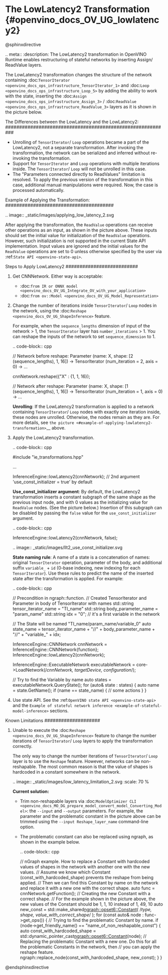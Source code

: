 # The LowLatencу2 Transformation {#openvino_docs_OV_UG_lowlatency2}

@sphinxdirective

.. meta::
   :description: The LowLatency2 transformation in OpenVINO Runtime enables restructuring 
                 of stateful networks by inserting Assign/ ReadValue layers.


The LowLatency2 transformation changes the structure of the network containing :doc:`TensorIterator <openvino_docs_ops_infrastructure_TensorIterator_1>` and :doc:`Loop <openvino_docs_ops_infrastructure_Loop_5>` by adding the ability to work with the state, inserting the :doc:`Assign <openvino_docs_ops_infrastructure_Assign_3>` / :doc:`ReadValue <openvino_docs_ops_infrastructure_ReadValue_3>` layers as it is shown in the picture below.

The Differences between the LowLatency and the LowLatency2:
###########################################################

* Unrolling of ``TensorIterator``/ ``Loop`` operations became a part of the LowLatency2, not a separate transformation. After invoking the transformation, the network can be serialized and inferred without re-invoking the transformation.
* Support for ``TensorIterator`` and ``Loop`` operations with multiple iterations inside. The ``TensorIterator``/ ``Loop`` will not be unrolled in this case.
* The "Parameters connected directly to ReadValues" limitation is resolved. To apply the previous version of the transformation in this case, additional manual manipulations were required. Now, the case is processed automatically.

Example of Applying the Transformation:
#######################################

.. image:: _static/images/applying_low_latency_2.svg

After applying the transformation, the ``ReadValue`` operations can receive other operations as an input, as shown in the picture above. These inputs should set the initial value for initialization of the ``ReadValue`` operations. However, such initialization is not supported in the current State API implementation. Input values are ignored and the initial values for the ``ReadValue`` operations are set to 0 unless otherwise specified by the user via :ref:`State API <openvino-state-api>`.

Steps to Apply LowLatency2
##########################

1. Get CNNNetwork. Either way is acceptable:

   * :doc:`from IR or ONNX model <openvino_docs_OV_UG_Integrate_OV_with_your_application>`
   * :doc:`from ov::Model <openvino_docs_OV_UG_Model_Representation>`


2. Change the number of iterations inside ``TensorIterator``/ ``Loop`` nodes in the network, using the :doc:`Reshape <openvino_docs_OV_UG_ShapeInference>` feature.

   For example, when the ``sequence_lengths`` dimension of input of the network > 1, the ``TensorIterator`` layer has ``number_iterations`` > 1. You can reshape the inputs of the network to set ``sequence_dimension`` to 1.

   .. code-block:: cpp

      // Network before reshape: Parameter (name: X, shape: [2 (sequence_lengths), 1, 16]) -> TensorIterator (num_iteration = 2, axis = 0) -> ...

      cnnNetwork.reshape({"X" : {1, 1, 16});

      // Network after reshape: Parameter (name: X, shape: [1 (sequence_lengths), 1, 16]) -> TensorIterator (num_iteration = 1, axis = 0) -> ...


   **Unrolling**: If the LowLatency2 transformation is applied to a network containing ``TensorIterator``/ ``Loop`` nodes with exactly one iteration inside, these nodes are unrolled. Otherwise, the nodes remain as they are. For more details, see `the picture <#example-of-applying-lowlatency2-transformation>`__ above.

3. Apply the LowLatency2 transformation.

   .. code-block:: cpp

      #include "ie_transformations.hpp"

      ...

      InferenceEngine::lowLatency2(cnnNetwork); // 2nd argument 'use_const_initializer = true' by default


   **Use_const_initializer argument**: By default, the LowLatency2 transformation inserts a constant subgraph of the same shape as the previous input node, and with 0 values as the initializing value for ``ReadValue`` nodes. (See the picture below.) Insertion of this subgraph can be disabled by passing the ``false`` value for the ``use_const_initializer`` argument.

   .. code-block:: cpp

      InferenceEngine::lowLatency2(cnnNetwork, false);


   .. image:: _static/images/llt2_use_const_initializer.svg

   **State naming rule**: A name of a state is a concatenation of names: original ``TensorIterator`` operation, parameter of the body, and additional suffix ``variable_`` + ``id`` (0-base indexing, new indexing for each ``TensorIterator``). Use these rules to predict the name of the inserted state after the transformation is applied. For example:

   .. code-block:: cpp

      // Precondition in ngraph::function.
      // Created TensorIterator and Parameter in body of TensorIterator with names
      std::string tensor_iterator_name = "TI_name"
      std::string body_parameter_name = "param_name"
      std::string idx = "0"; // it's a first variable in the network

      // The State will be named "TI_name/param_name/variable_0"
      auto state_name = tensor_iterator_name + "//" + body_parameter_name + "//" + "variable_" + idx;

      InferenceEngine::CNNNetwork cnnNetwork = InferenceEngine::CNNNetwork{function};
      InferenceEngine::lowLatency2(cnnNetwork);

      InferenceEngine::ExecutableNetwork executableNetwork = core->LoadNetwork(/*cnnNetwork, targetDevice, configuration*/);

      // Try to find the Variable by name
      auto states = executableNetwork.QueryState();
      for (auto& state : states) {
         auto name = state.GetName();
         if (name == state_name) {
            // some actions
         }
      }


4. Use state API. See the :ref:`OpenVINO state API <openvino-state-api>` and the `Example of stateful network inference <example-of-stateful-model-inference>` sections.

Known Limitations
####################

1. Unable to execute the :doc:`Reshape <openvino_docs_OV_UG_ShapeInference>` feature to change the number iterations of ``TensorIterator``/ ``Loop`` layers to apply the transformation correctly.

   The only way to change the number iterations of ``TensorIterator``/ ``Loop`` layer is to use the ``Reshape`` feature. However, networks can be non-reshapable. The most common reason is that the value of shapes is hardcoded in a constant somewhere in the network.

   .. image:: _static/images/low_latency_limitation_2.svg
      :scale: 70 %


   **Current solution:**

   * Trim non-reshapable layers via :doc:`ModelOptimizer CLI <openvino_docs_MO_DG_prepare_model_convert_model_Converting_Model>`: the ``--input`` and ``--output`` parameters. For example, the parameter and the problematic constant in the picture above can be trimmed using the ``--input Reshape_layer_name`` command-line option.
   * The problematic constant can also be replaced using ngraph, as shown in the example below.

     .. code-block:: cpp

        // nGraph example. How to replace a Constant with hardcoded values of shapes in the network with another one with the new values.
        // Assume we know which Constant (const_with_hardcoded_shape) prevents the reshape from being applied.
        // Then we can find this Constant by name on the network and replace it with a new one with the correct shape.
        auto func = cnnNetwork.getFunction();
        // Creating the new Constant with a correct shape.
        // For the example shown in the picture above, the new values of the Constant should be 1, 1, 10 instead of 1, 49, 10
        auto new_const = std::make_shared<ngraph::opset6::Constant>( /*type, shape, value_with_correct_shape*/ );
        for (const auto& node : func->get_ops()) {
           // Trying to find the problematic Constant by name.
           if (node->get_friendly_name() == "name_of_non_reshapable_const") {
              auto const_with_hardcoded_shape = std::dynamic_pointer_cast<ngraph::opset6::Constant>(node);
              // Replacing the problematic Constant with a new one. Do this for all the problematic Constants in the network, then 
              // you can apply the reshape feature.
              ngraph::replace_node(const_with_hardcoded_shape, new_const);
           }
        }

@endsphinxdirective
